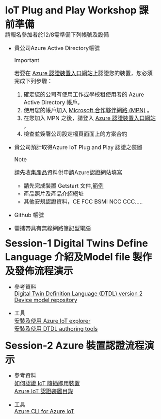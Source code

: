 <font size="6">**IoT Plug and Play Workshop 課前準備**<font size="4">  
請報名參加者於12/8需準備下列帳號及設備
- 貴公司Azure Active Directory帳號
  > [!IMPORTANT]  
  > 若要在 [Azure 認證裝置入口網站](https://certify.azure.com/)上認證您的裝置，您必須完成下列步驟：
  > 1. 確定您的公司有使用工作或學校租使用者的 Azure Active Directory 帳戶。
  > 2. 使用您的帳戶加入 [Microsoft 合作夥伴網路 (MPN)](https://partner.microsoft.com/en-US/) 。
  > 3. 在您加入 MPN 之後，請登入 [Azure 認證裝置入口網站](https://certify.azure.com/) 。
  > 4. 檢查並簽署公司設定檔頁面面上的方案合約

- 貴公司預計取得Azure IoT Plug and Play 認證之裝置
  > [!NOTE]  
  > 請先收集產品資料供申請Azure認證網站填寫
  > - 請先完成裝置 Getstart 文件,[範例](https://github.com/Azure/azure-iot-device-ecosystem/blob/master/Azure_Certified_Device/Get_Started_Templates/IoT-Plug-and-Play/template-plug-and-play-getstarted.md)
  > - 產品照片及產品介紹網址
  > - 其他安規認證資料，CE FCC BSMI NCC CCC.....

- Github 帳號
- 需攜帶具有無線網路筆記型電腦
  
<font size="6">**Session-1 Digital Twins Define Language 介紹及Model file 製作及發佈流程演示**<font size="4">  
- 參考資料  
    [Digital Twin Definition Language (DTDL) version 2](https://github.com/Azure/opendigitaltwins-dtdl/blob/master/DTDL/v2/dtdlv2.md)  
    [Device model repository](https://docs.microsoft.com/en-us/azure/iot-pnp/concepts-model-repository)

- 工具  
    [安裝及使用 Azure IoT explorer](https://docs.microsoft.com/zh-tw/azure/iot-pnp/howto-use-iot-explorer)  
    [安裝及使用 DTDL authoring tools](https://docs.microsoft.com/zh-tw/azure/iot-pnp/howto-use-dtdl-authoring-tools)


<font size="6">**Session-2 Azure 裝置認證流程演示**<font size="4">  
- 參考資料  
    [如何認證 IoT 隨插即用裝置](https://docs.microsoft.com/zh-tw/azure/iot-pnp/howto-certify-device#next-steps)  
    [Azure IoT 認證裝置目錄](https://devicecatalog.azure.com/)

- 工具  
    [Azure CLI for Azure IoT](https://docs.microsoft.com/zh-tw/cli/azure/azure-cli-reference-for-IoT)
